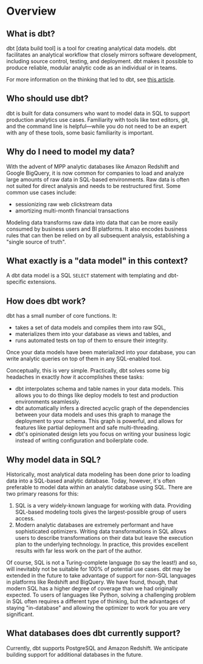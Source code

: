 # Overview #

## What is dbt?
dbt [data build tool] is a tool for creating analytical data models. dbt facilitates an analytical workflow that closely mirrors software development, including source control, testing, and deployment. dbt makes it possible to produce reliable, modular analytic code as an individual or in teams.

For more information on the thinking that led to dbt, see [this article]( https://medium.com/analyst-collective/building-a-mature-analytics-workflow-the-analyst-collective-viewpoint-7653473ef05b).

## Who should use dbt?
dbt is built for data consumers who want to model data in SQL to support production analytics use cases. Familiarity with tools like text editors, git, and the command line is helpful—while you do not need to be an expert with any of these tools, some basic familiarity is important.

## Why do I need to model my data?
With the advent of MPP analytic databases like Amazon Redshift and Google BigQuery, it is now common for companies to load and analyze large amounts of raw data in SQL-based environments. Raw data is often not suited for direct analysis and needs to be restructured first. Some common use cases include:

- sessionizing raw web clickstream data
- amortizing multi-month financial transactions

Modeling data transforms raw data into data that can be more easily consumed by business users and BI platforms. It also encodes business rules that can then be relied on by all subsequent analysis, establishing a "single source of truth".

## What exactly is a "data model" in this context?
A dbt data model is a SQL `SELECT` statement with templating and dbt-specific extensions.

## How does dbt work?

dbt has a small number of core functions. It:

- takes a set of data models and compiles them into raw SQL,
- materializes them into your database as views and tables, and
- runs automated tests on top of them to ensure their integrity.

Once your data models have been materialized into your database, you can write analytic queries on top of them in any SQL-enabled tool.

Conceptually, this is very simple. Practically, dbt solves some big headaches in exactly *how* it accomplishes these tasks:

- dbt interpolates schema and table names in your data models. This allows you to do things like deploy models to test and production environments seamlessly.
- dbt automatically infers a directed acyclic graph of the dependencies between your data models and uses this graph to manage the deployment to your schema. This graph is powerful, and allows for features like partial deployment and safe multi-threading.
- dbt's opinionated design lets you focus on writing your business logic instead of writing configuration and boilerplate code.

## Why model data in SQL?

Historically, most analytical data modeling has been done prior to loading data into a SQL-based analytic database. Today, however, it's often preferable to model data within an analytic database using SQL. There are two primary reasons for this:

1. SQL is a very widely-known language for working with data. Providing SQL-based modeling tools gives the largest-possible group of users access.
1. Modern analytic databases are extremely performant and have sophisticated optimizers. Writing data transformations in SQL allows users to describe transformations on their data but leave the execution plan to the underlying technology. In practice, this provides excellent results with far less work on the part of the author.

Of course, SQL is not a Turing-complete language (to say the least!) and so, will inevitably not be suitable for 100% of potential use cases. dbt may be extended in the future to take advantage of support for non-SQL languages in platforms like Redshift and BigQuery. We have found, though, that modern SQL has a higher degree of coverage than we had originally expected. To users of languages like Python, solving a challenging problem in SQL often requires a different type of thinking, but the advantages of staying "in-database" and allowing the optimizer to work for you are very significant.

## What databases does dbt currently support?
Currently, dbt supports PostgreSQL and Amazon Redshift. We anticipate building support for additional databases in the future.
